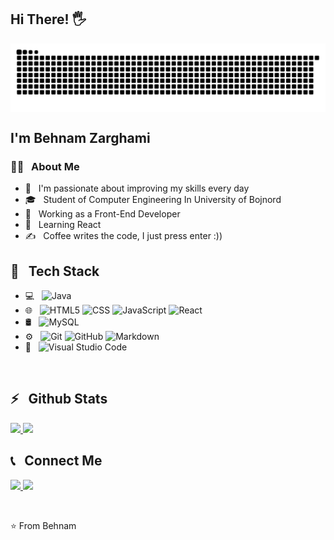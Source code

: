 <h2>Hi There! 🖐</h2>

<img align="center" src="https://raw.githubusercontent.com/imrrobat/imrrobat/d1b244e170d2b75fdda3efd499eaaf163f7a617c/images/github-contribution-grid-snake.svg" />

<h2>I'm Behnam Zarghami</h2>
<h3>👨‍💻 &nbsp; About Me</h3>

- 🤔 &nbsp; I'm passionate about improving my skills every day
- 🎓 &nbsp; Student of Computer Engineering In University of Bojnord
- 💼 &nbsp; Working as a Front-End Developer
- 🌱 &nbsp; Learning React
- ✍️ &nbsp; Coffee writes the code, I just press enter :))

<h2>🔧 &nbsp; Tech Stack</h2>

- 💻 &nbsp;
  ![Java](https://img.shields.io/badge/-Java-333333?style=flat&logo=Java&logoColor=007396)
- 🌐 &nbsp;
  ![HTML5](https://img.shields.io/badge/-HTML5-333333?style=flat&logo=HTML5)
  ![CSS](https://img.shields.io/badge/-CSS-333333?style=flat&logo=CSS3&logoColor=1572B6)
  ![JavaScript](https://img.shields.io/badge/-JavaScript-333333?style=flat&logo=javascript)
  ![React](https://img.shields.io/badge/-React-333333?style=flat&logo=react)
- 🛢 &nbsp;
  ![MySQL](https://img.shields.io/badge/-MySQL-333333?style=flat&logo=mysql)
- ⚙️ &nbsp;
  ![Git](https://img.shields.io/badge/-Git-333333?style=flat&logo=git)
  ![GitHub](https://img.shields.io/badge/-GitHub-333333?style=flat&logo=github)
  ![Markdown](https://img.shields.io/badge/-Markdown-333333?style=flat&logo=markdown)
- 🔧 &nbsp;
  ![Visual Studio Code](https://img.shields.io/badge/-Visual%20Studio%20Code-333333?style=flat&logo=visual-studio-code&logoColor=007ACC)

<br />

<h2>⚡️ &nbsp; Github Stats</h2>

<a href="https://github.com/bmcodingz">
  <img src="https://github-readme-stats.vercel.app/api?username=bmcodingz&show_icons=true&theme=radical" />
  <img src="https://github-readme-stats.vercel.app/api/top-langs/?username=bmcodingz&hide_progress=true" />
</a>

<h2>📞 &nbsp; Connect Me </h2>

  <a href="https://instagram.com/bmcodingz">
  <img src="https://img.shields.io/badge/Instagram-@bmcodingz-E4405F?style=for-the-badge&logo=instagram&logoColor=white" />
</a>
<a href="https://t.me/bmcodingz">
  <img src="https://img.shields.io/badge/Telegram-@bmcodingz-2CA5E0?style=for-the-badge&logo=telegram&logoColor=white" />
</a>

</p>

<br />

⭐️ From Behnam
